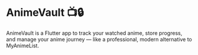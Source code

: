 # AnimeVault 📺🔒
AnimeVault is a Flutter app to track your watched anime, store progress, and manage your anime journey — like a professional, modern alternative to MyAnimeList.
